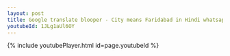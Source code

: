 ```yaml
---
layout: post
title: Google translate blooper - City means Faridabad in Hindi whatsapp status
youtubeId: 1JLg1aUl6OY
---
```


{% include youtubePlayer.html id=page.youtubeId %}
